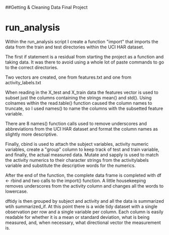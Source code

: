 ##Getting & Cleaning Data Final Project

# run_analysis

Within the run_analysis script I create a function "import" that imports the
data from the train and test directories within the UCI HAR dataset.

The first if statement is a residual from starting the project as a function
and taking data. It was there to avoid using a whole lot of paste commands to
go to the correct directories.

Two vectors are created, one from features.txt and one from activity_labels.txt

When reading in the X_test and X_train data the features vector is used to
subset just the columns containing the strings mean() and std(). Using colnames
within the read.table() function caused the column names to truncate, so I used
names() to name the columns with the subsetted feature variable.

There are 8 names() function calls used to remove underscores and abbreviations
from the UCI HAR dataset and format the column names as slightly more
descriptive.

Finally, cbind is used to attach the subject variables, activity numeric
variables, create a "group" column to keep track of test and train variable, and
finally, the actual measured data. Mutate and sapply is used to match the activity
numerics to their character strings from the activitylabels variable and
substitute the descriptive words for the numerics.

After the end of the function, the complete data frame is completed with
df <- rbind and two calls to the import() function. A little housekeeping removes
underscores from the activity column and changes all the words to lowercase.

dftidy is then grouped by subject and activity and all the data is summarized
wtih summarized_if. At this point there is a wide tidy dataset with a single
observation per row and a single variable per column. Each column is easily
readable for whether it is a mean or standard deviation, what is being measured,
and, when necessary, what directional vector the measurement is.